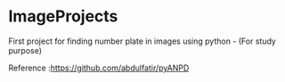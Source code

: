# ImageProjects
First project for finding number plate in images using python - (For study purpose)

Reference :https://github.com/abdulfatir/pyANPD
